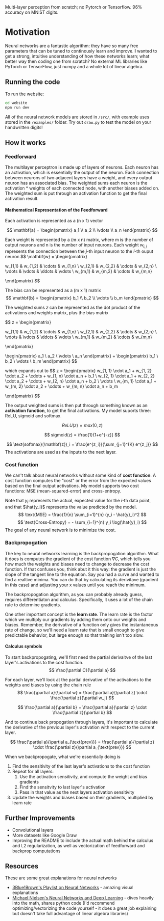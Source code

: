 Multi-layer perception from scratch; no Pytorch or Tensorflow. 96% accuracy on MNIST digits. 

# Motivation

Neural networks are a fantastic algorithm: they have so many free parameters that can be tuned to continously learn and improve. I wanted to get a strong, intuitive understanding of how these networks learn; what better way then coding one from scratch? No external ML libraries like PyTorch or TensorFlow, just numpy and a whole lot of linear algebra.

## Running the code
To run the website:
```bash
cd website
npm run dev
```
All of the neural network models are stored in `/src/`, with example uses stored in the `/examples/` folder. Try out `draw.py` to test the model on your handwritten digits!

## How it works

### Feedforward
The multilayer perceptron is made up of layers of neurons. Each neuron has an activation, which is essentially the output of the neuron. Each connection between neurons of two adjacent layers have a weight, and every output neuron has an associated bias. The weighted sums each neuron is the activation * weights of each connected node, with another biases added on. The weighted sum is put through an activation function to get the final activation result.

#### Mathematical Representation of the Feedforward

Each activation is represented as a (n x 1) vector

$$
\mathbf{a} = \begin{pmatrix} a_1 \\ a_2 \\ \vdots \\ a_n \end{pmatrix}
$$

Each weight is represented by a (m x n) matrix, where m is the number of output neurons and n is the number of input neurons.
Each weight $w_{i,j}$ represents the connection between the $j$-th input neuron to the $i$-th ouput neuron
$$
\mathbf{w} = \begin{pmatrix} 

w_{1,1} & w_{1,2} & \cdots & w_{1,n} \\
w_{2,1} & w_{2,2} & \cdots & w_{2,n} \\
\vdots & \vdots & \ddots & \vdots \\
w_{m,1} & w_{m,2} & \cdots & w_{m,n}

\end{pmatrix}
$$

The bias can be represented as a (m x 1) matrix
$$
\mathbf{b} = \begin{pmatrix} b_1 \\ b_2 \\ \vdots \\ b_m \end{pmatrix}
$$

The weighted sums $z$ can be represented as the dot product of the activations and weights matrix, plus the bias matrix

$$
z = 
\begin{pmatrix} 

w_{1,1} & w_{1,2} & \cdots & w_{1,n} \\
w_{2,1} & w_{2,2} & \cdots & w_{2,n} \\
\vdots & \vdots & \ddots & \vdots \\
w_{m,1} & w_{m,2} & \cdots & w_{m,n}

\end{pmatrix}

\begin{pmatrix} a_1 \\ a_2 \\ \vdots \\ a_n \end{pmatrix}
+
\begin{pmatrix} b_1 \\ b_2 \\ \vdots \\ b_m \end{pmatrix}
$$

which expands out to
$$
z =
\begin{pmatrix}
w_{1, 1} \cdot a_1 + w_{1, 2} \cdot a_2 + \cdots + w_{1, n} \cdot a_n + b_1 \\
w_{2, 1} \cdot a_1 + w_{2, 2} \cdot a_2 + \cdots + w_{2, n} \cdot a_n + b_2 \\
\vdots \\
w_{m, 1} \cdot a_1 + w_{m, 2} \cdot a_2 + \cdots + w_{m, n} \cdot a_n + b_m

\end{pmatrix}
$$

The output weighted sums is then put through something known as an **activation function**, to get the final activations. My model suports three: ReLU, sigmoid and softmax.

$$
ReLU(z) = max(0, z)
$$

$$
sigmoid(z) = \frac{1}{1+e^{-z}}
$$

$$
\text{softmax}(\mathbf{z})_i = \frac{e^{z_i}}{\sum_{j=1}^{K} e^{z_j}}
$$
The activations are used as the inputs to the next layer.

### Cost function
We can't talk about neural networks without some kind of **cost function**. A cost function computes the "cost" or the error from the expected values based on the final output activations. My model supports two cost functions: MSE (mean-squared-error) and cross-entropy.


Note that $y_i$ represents the actual, expected value for the $i$-th data point, and that $\hat{y_i}$ represents the value predicted by the model.
$$
\text{MSE} = \frac{1}{n} \sum_{i=1}^{n} (y_i - \hat{y}_i)^2
$$
$$
\text{Cross-Entropy} = - \sum_{i=1}^{n} y_i \log(\hat{y}_i)
$$
The goal of any neural network is to minimize the cost.

### Backpropogation
The key to neural networks learning is the backpropogation algorithm. What it does is computes the gradient of the cost function $\nabla C$, which tells you how much the weights and biases need to change to decrease the cost function.
If that confuses you, think abut it this way: the gradient is just the slope of the tangent line to the equation. Say you had a curve and wanted to find a realtive minima. You can do that by calculating its derivitave (gradient in this case) and adjusting your x values until you reach the minimum.

The backpropogation algorithm, as you can probably already guess, requires differentiaton and calculus. Specifically, it uses a lot of the chain rule to determine gradients. 

One other important concept is the **learn rate**. The learn rate is the factor which we multiply our gradients by adding them onto our weights and biases. Remember, the derivative of a function only gives the instantaneous rate of change, so we'll need a learn rate that is small enough to give predictable behavior, but large enough so that training isn't too slow.

#### Calculus symbols 
To start backpropogating, we'll first need the partial derivaitve of the last layer's activations to the cost function.
$$
\frac{\partial C}{\partial a}
$$

For each layer, we'll look at the partial derivative of the activations to the weights and biases by using the chain rule
$$
\frac{\partial a}{\partial w} = \frac{\partial a}{\partial z} \cdot \frac{\partial z}{\partial w_j}
$$

$$
\frac{\partial a}{\partial b} = \frac{\partial a}{\partial z} \cdot \frac{\partial z}{\partial b}
$$

And to continue back propogation through layers, it's important to calculate the derivative of the previous layer's activation with respect to the current layer.

$$
\frac{\partial a}{\partial a_{\text{prev}}} = \frac{\partial a}{\partial z} \cdot \frac{\partial z}{\partial a_{\text{prev}}}
$$

When we backpropogate, what we're essentially doing is
1. Find the sensitivity of the last layer's activations to the cost function
2. Repeat for all layers:
    1. Use the activation sensitivity, and compute the weight and bias gradients
    2. Find the sensitvity to last layer's activation
    3. Pass in that value as the next layers activation sensitivity
3. Update the weights and biases based on their gradients, multiplied by learn rate

## Further Improvements
- Convolutional layers
- More datasets like Google Draw
- Improving the README to include the actual math behind the calculus and L2 regularization, as well as vectorization of feedforward and backprop computations

## Resources
These are some great explanations for neural networks
- [3Blue1Brown's Playlist on Neural Networks](https://www.youtube.com/playlist?list=PLZHQObOWTQDNU6R1_67000Dx_ZCJB-3pi) - amazing visual explanations
- [Michael Nielsen's Neural Networks and Deep Learning](http://neuralnetworksanddeeplearning.com/) - dives heavily into the math, shares python code (I'd recommend optimizing/vectorizing the code yourself - it does a great job explaining but doesn't take full advantage of linear algebra libraries)